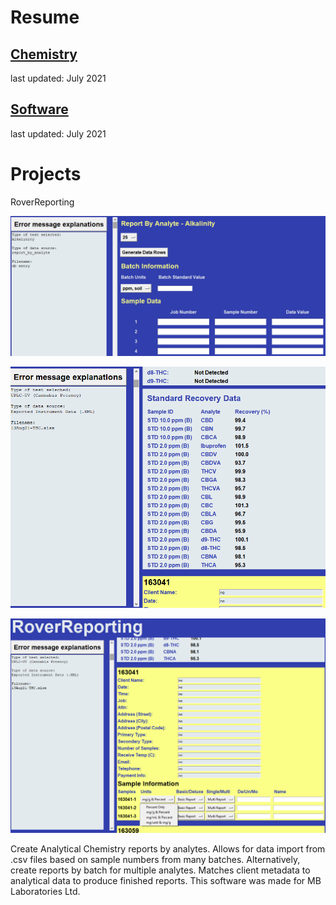 # Resume
## [Chemistry](Peter_Levett_Chemistry_Resume_04July2021.pdf)
last updated: July 2021
## [Software](Peter_Levett_Programming_Resume_04July2021.pdf)
last updated: July 2021

# Projects

RoverReporting

![](https://github.com/StavromularBeta/StavromularBeta.github.io/blob/master/RoverReporting_a.png?raw=true)

![](https://github.com/StavromularBeta/StavromularBeta.github.io/blob/master/RoverReporting_b.png?raw=true)

![](https://github.com/StavromularBeta/StavromularBeta.github.io/blob/master/RoverReporting_c.png?raw=true)

Create Analytical Chemistry reports by analytes. Allows for data import from .csv files based on sample numbers from many batches. Alternatively, create reports by batch for multiple analytes. Matches client metadata to analytical data to produce finished reports. This software was made for MB Laboratories Ltd.

